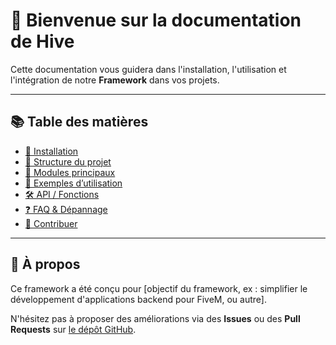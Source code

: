 # 🚀 Bienvenue sur la documentation de Hive

Cette documentation vous guidera dans l'installation, l'utilisation et l'intégration de notre **Framework** dans vos projets.

---

## 📚 Table des matières

- [🔧 Installation](pages/installation.md)
- [📁 Structure du projet](pages/structure.md)
- [🧩 Modules principaux](pages/modules.md)
- [🚀 Exemples d’utilisation](pages/exemples.md)
- [🛠 API / Fonctions](pages/api.md)
- [❓ FAQ & Dépannage](pages/faq.md)
- [🤝 Contribuer](pages/contribuer.md)

---

## 📌 À propos

Ce framework a été conçu pour [objectif du framework, ex : simplifier le développement d'applications backend pour FiveM, ou autre].

N'hésitez pas à proposer des améliorations via des **Issues** ou des **Pull Requests** sur [le dépôt GitHub](https://github.com/ton-utilisateur/ton-repo).
